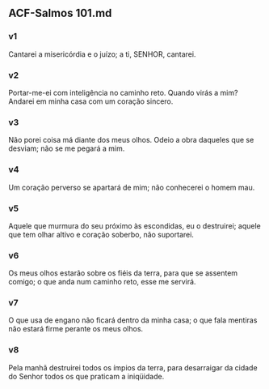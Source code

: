## ACF-Salmos 101.md
### v1
 Cantarei a misericórdia e o juízo; a ti, SENHOR, cantarei.
### v2
 Portar-me-ei com inteligência no caminho reto. Quando virás a mim? Andarei em minha casa com um coração sincero.
### v3
 Não porei coisa má diante dos meus olhos. Odeio a obra daqueles que se desviam; não se me pegará a mim.
### v4
 Um coração perverso se apartará de mim; não conhecerei o homem mau.
### v5
 Aquele que murmura do seu próximo às escondidas, eu o destruirei; aquele que tem olhar altivo e coração soberbo, não suportarei.
### v6
 Os meus olhos estarão sobre os fiéis da terra, para que se assentem comigo; o que anda num caminho reto, esse me servirá.
### v7
 O que usa de engano não ficará dentro da minha casa; o que fala mentiras não estará firme perante os meus olhos.
### v8
 Pela manhã destruirei todos os ímpios da terra, para desarraigar da cidade do Senhor todos os que praticam a iniqüidade.
